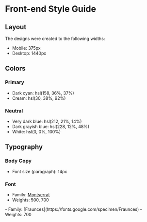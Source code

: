 # Front-end Style Guide

## Layout

The designs were created to the following widths:

- Mobile: 375px
- Desktop: 1440px

## Colors

### Primary

- Dark cyan: hsl(158, 36%, 37%)
- Cream: hsl(30, 38%, 92%)

### Neutral

- Very dark blue: hsl(212, 21%, 14%)
- Dark grayish blue: hsl(228, 12%, 48%)
- White: hsl(0, 0%, 100%)

## Typography

### Body Copy

- Font size (paragraph): 14px

### Font

<link rel="Montserrat" href="https://fonts.google.com/specimen/Montserrat">

- Family: [Montserrat](https://fonts.google.com/specimen/Montserrat)
- Weights: 500, 700

<link rel="Frances" href="https://fonts.google.com/specimen/Fraunces">
- Family: [Fraunces](https://fonts.google.com/specimen/Fraunces)
- Weights: 700


  <!-- Feel free to remove these styles or customise in your own stylesheet 👍 -->
  <style>
    .attribution { font-size: 11px; text-align: center; }
    .attribution a { color: hsl(228, 45%, 44%); }